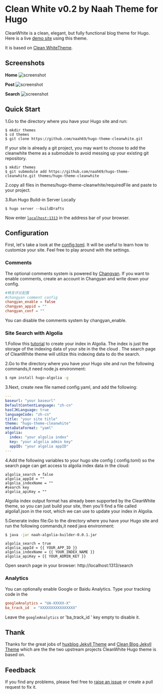 # Clean White v0.2 by Naah Theme for Hugo

CleanWhite is a clean, elegant, but fully functional blog theme for Hugo. Here is a live [demo site](http://www.naah69.com) using this theme.

It is based on [Clean WhiteTheme](https://github.com/zhaohuabing/hugo-theme-cleanwhite).


## Screenshots

**Home**
![screenshot](https://raw.githubusercontent.com/zhaohuabing/hugo-theme-cleanwhite/master/images/fullscreenshot.png)

**Post**
![screenshot](https://raw.githubusercontent.com/zhaohuabing/hugo-theme-cleanwhite/master/images/post.png)

**Search**
![screenshot](https://raw.githubusercontent.com/zhaohuabing/hugo-theme-cleanwhite/master/images/search.png)

## Quick Start
1.Go to the directory where you have your Hugo site and run:

```
$ mkdir themes
$ cd themes
$ git clone https://github.com/naah69/hugo-theme-cleanwhite.git
```

 If your site is already a git project, you may want to choose to add the cleanwhite theme as a submodule to avoid messing up your existing git repository.

```
$ mkdir themes
$ git submodule add https://github.com/naah69/hugo-theme-cleanwhite.git themes/hugo-theme-cleanwhite
```

2.copy all files in themes/hugo-theme-cleanwhite/requiredFile and paste to your project.

3.Run  Hugo Build-in Server Locally
```
$ hugo server --buildDrafts
```
Now enter [`localhost:1313`](http://localhost:1313) in the address bar of your browser.


## Configuration
First, let's take a look at the [config.toml](https://github.com/naah69/hugo-theme-cleanwhite/blob/master/requiredFile/config.toml). It will be useful to learn how to customize your site. Feel free to play around with the settings.

### Comments
The optional comments system is powered by [Changyan](https://changyan.kuaizhan.com/). If you want to enable comments, create an account in Changyan and write down your config.

```toml
#畅言评论配置
#changyan comment config
changyan_enable = false
changyan_appid = ""
changyan_conf = ""
```
You can disable the comments system by changyan_enable.

### Site Search with Algolia
1.Follow this [tutorial](https://forestry.io/blog/search-with-algolia-in-hugo/#3-create-your-index-in-algolia) to create your index in Algolia. The index is just the storage of the indexing data of your site in the the cloud . The search page of CleanWhite theme will utilize this indexing data to do the search.

2.Go to the directory where you have your Hugo site and run the following commands,it need node.js environment:
```bash
$ npm install hugo-algolia -g
```

3.Next, create new file named config.yaml, and add the following:
```yaml
---
baseurl: "your baseurl"
DefaultContentLanguage: "zh-cn"
hasCJKLanguage: true
languageCode: "zh-cn"
title: "your site title"
theme: "hugo-theme-cleanwhite"
metaDataFormat: "yaml"
algolia:
  index: "your algolia index"
  key: "your algolia admin key"
  appID: "your algolia appID"
---
```
4.Add the following variables to your hugo site config ( config.toml) so the search page can get access to algolia index data in the cloud:
```
algolia_search = false
algolia_appId = ""
algolia_indexName = ""
#search key
algolia_apiKey = ""
```
Algolia index output format has already been supported by the CleanWhite theme, so you can just build your site, then you’ll find a file called algolia1.json in the root, which we can use to update your index in Algolia.

5.Generate index file:Go to the directory where you have your Hugo site and run the following commands,it need java environment:
```bash
$ java -jar naah-algolia-builder-0.0.1.jar
```


 ```
algolia_search = true
algolia_appId = {{ YOUR_APP_ID }}
algolia_indexName = {{ YOUR_INDEX_NAME }}
algolia_apiKey = {{ YOUR_ADMIN_KEY }}
```
Open search page in your browser: http://localhost:1313/search

### Analytics

You can optionally enable Google or Baidu Analytics. Type your tracking code in the

```toml
googleAnalytics = "UA-XXXXX-X"
ba_track_id  = "XXXXXXXXXXXXXXXX"
```
Leave the `googleAnalytics`  or 'ba_track_id ' key empty to disable it.

## Thank
Thanks for the great jobs of [huxblog Jekyll Theme](https://github.com/Huxpro/huxpro.github.io) and [Clean Blog Jekyll Theme](https://github.com/BlackrockDigital/startbootstrap-clean-blog-jekyll) which are the the two upstream projects CleanWhite Hugo theme is based on.

## Feedback
If you find any problems, please feel free to [raise an issue](https://github.com/zhaohuabing/hugo-theme-cleanwhite/issues/new) or create a pull request to fix it.
